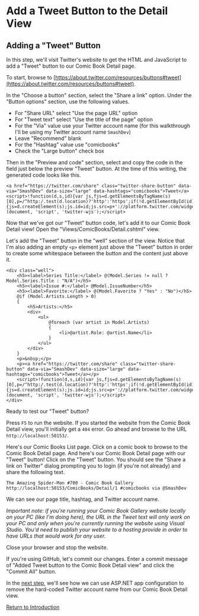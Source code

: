 
# Add a Tweet Button to the Detail View

## Adding a "Tweet" Button

In this step, we'll visit Twitter's website to get the HTML and JavaScript to add a "Tweet" button to our Comic Book Detail page.

To start, browse to [https://about.twitter.com/resources/buttons#tweet](https://about.twitter.com/resources/buttons#tweet).

In the "Choose a button" section, select the "Share a link" option. Under the "Button options" section, use the following values.

* For "Share URL" select "Use the page URL" option
* For "Tweet text" select "Use the title of the page" option
* For the "Via" value use your Twitter account name (for this walkthrough I'll be using my Twitter account name `SmashDev`)
* Leave "Recommend" blank
* For the "Hashtag" value use "comicbooks"
* Check the "Large button" check box

Then in the "Preview and code" section, select and copy the code in the field just below the preview "Tweet" button. At the time of this writing, the generated code looks like this.

```
<a href="https://twitter.com/share" class="twitter-share-button" data-via="SmashDev" data-size="large" data-hashtags="comicbooks">Tweet</a> <script>!function(d,s,id){var js,fjs=d.getElementsByTagName(s)[0],p=/^http:/.test(d.location)?'http':'https';if(!d.getElementById(id)){js=d.createElement(s);js.id=id;js.src=p+'://platform.twitter.com/widgets.js';fjs.parentNode.insertBefore(js,fjs);}}(document, 'script', 'twitter-wjs');</script>
```

Now that we've got our "Tweet" button code, let's add it to our Comic Book Detail view! Open the "Views/ComicBooks/Detail.cshtml" view.

Let's add the "Tweet" button in the "well" section of the view. Notice that I'm also adding an empty `<p>` element just above the "Tweet" button in order to create some whitespace between the button and the content just above it.

```
<div class="well">
    <h5><label>Series Title:</label> @(Model.Series != null ? Model.Series.Title : "N/A")</h5>
    <h5><label>Issue #:</label> @Model.IssueNumber</h5>
    <h5><label>Favorite:</label> @(Model.Favorite ? "Yes" : "No")</h5>
    @if (Model.Artists.Length > 0)
    {
        <h5>Artists:</h5>
        <div>
            <ul>
                @foreach (var artist in Model.Artists)
                {
                    <li>@artist.Role: @artist.Name</li>
                }
            </ul>
        </div>
    }
    <p>&nbsp;</p>
    <p><a href="https://twitter.com/share" class="twitter-share-button" data-via="SmashDev" data-size="large" data-hashtags="comicbooks">Tweet</a></p>
    <script>!function(d,s,id){var js,fjs=d.getElementsByTagName(s)[0],p=/^http:/.test(d.location)?'http':'https';if(!d.getElementById(id)){js=d.createElement(s);js.id=id;js.src=p+'://platform.twitter.com/widgets.js';fjs.parentNode.insertBefore(js,fjs);}}(document, 'script', 'twitter-wjs');</script>
</div>
```

Ready to test our "Tweet" button?

Press `F5` to run the website. If you started the website from the Comic Book Detail view, you'll initially get a `404` error. Go ahead and browse to the URL `http://localhost:50153/`.

Here's our Comic Books List page. Click on a comic book to browse to the Comic Book Detail page. And here's our Comic Book Detail page with our "Tweet" button! Click on the "Tweet" button. You should see the "Share a link on Twitter" dialog prompting you to login (if you're not already) and share the following text.

```
The Amazing Spider-Man #700 - Comic Book Gallery http://localhost:50153/ComicBooks/Detail/1 #comicbooks via @SmashDev
```

We can see our page title, hashtag, and Twitter account name.

_Important note: if you're running your Comic Book Gallery website locally on your PC (like I'm doing here), the URL in the Tweet text will only work on your PC and only when you're currently running the website using Visual Studio. You'd need to publish your website to a hosting provide in order to have URLs that would work for any user._

Close your browser and stop the website.

If you're using GitHub, let's commit our changes. Enter a commit message of "Added Tweet button to the Comic Book Detail view" and click the "Commit All" button.

In the [next step](02-using-app-configuration.md), we'll see how we can use ASP.NET app configuration to remove the hard-coded Twitter account name from our Comic Book Detail view.

[Return to Introduction](README.md)
